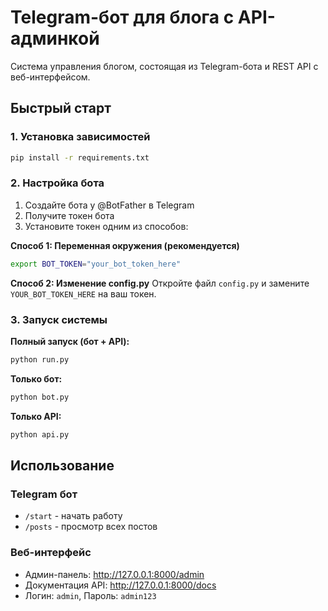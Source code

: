 # Telegram-бот для блога с API-админкой

Система управления блогом, состоящая из Telegram-бота и REST API с веб-интерфейсом.

## Быстрый старт

### 1. Установка зависимостей

```bash
pip install -r requirements.txt
```

### 2. Настройка бота

1. Создайте бота у @BotFather в Telegram
2. Получите токен бота
3. Установите токен одним из способов:

**Способ 1: Переменная окружения (рекомендуется)**
```bash
export BOT_TOKEN="your_bot_token_here"
```

**Способ 2: Изменение config.py**
Откройте файл `config.py` и замените `YOUR_BOT_TOKEN_HERE` на ваш токен.

### 3. Запуск системы

**Полный запуск (бот + API):**
```bash
python run.py
```

**Только бот:**
```bash
python bot.py
```

**Только API:**
```bash
python api.py
```

## Использование

### Telegram бот
- `/start` - начать работу
- `/posts` - просмотр всех постов

### Веб-интерфейс
- Админ-панель: http://127.0.0.1:8000/admin
- Документация API: http://127.0.0.1:8000/docs
- Логин: `admin`, Пароль: `admin123`

